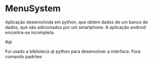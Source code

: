 # MenuSystem
Aplicação desenvolvida em python, que obtem dados de um banco de dados, que são adicionados por um smartphone. A aplicação android encontra-se incompleta.

#qt

Foi usado a biblioteca qt python para desenvolver a interface. 
Fora comando padrões
